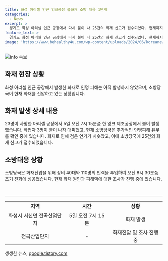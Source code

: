```yaml
---
title: 화성 아리셀 인근 잉크공장 불화재 소방 대응 1단계
categories:
  - News
excerpt: >
  경기도 화성 아리셀 인근 공장에서 다시 불이 나 25건의 화재 신고가 접수되었다. 현재까지 인명피해는 없으며, 초기 진화에 성공했다. 해당 공장은 유해화학물질을 보관하고 있는데, 최근 사망한 아리셀 공장으로부터 500여ｍ 떨어진 곳에 위치해 있다. 화재 원인과 피해액에 대한 조사가 예정되어 있다.
feature_text: >
  경기도 화성 아리셀 인근 공장에서 다시 불이 나 25건의 화재 신고가 접수되었다. 현재까지 인명피해는 없으며, 초기 진화에 성공했다. 해당 공장은 유해화학물질을 보관하고 있는데, 최근 사망한 아리셀 공장으로부터 500여ｍ 떨어진 곳에 위치해 있다. 화재 원인과 피해액에 대한 조사가 예정되어 있다.
image: 'https://www.behealthy4u.com/wp-content/uploads/2024/06/koreanews.jpg'
---
```


<p><img src="https://www.behealthy4u.com/wp-content/uploads/2024/06/koreanews.jpg" alt="info 속보" /></p>

<h2 data-ke-size="size26">화재 현장 상황</h2>

<p data-ke-size="size16">화성 아리셀 인근 공장에서 발생한 화재로 인명 피해는 아직 발생하지 않았으며, 소방당국이 현재 화재를 진압하고 있는 상황입니다.</p>

<h2 data-ke-size="size24">화재 발생 상세 내용</h2>

<p>23명이 사망한 아리셀 공장에서 5일 오전 7시 15분쯤 한 잉크 제조공장에서 불이 발생했습니다. 작업자 3명이 불이 나자 대피했고, 현재 소방당국은 추가적인 인명피해 유무를 확인 중에 있습니다. 화재로 인해 검은 연기가 치솟았고, 이에 소방당국에 25건의 화재 신고가 접수되었습니다.</p>

<h2 data-ke-size="size24">소방대응 상황</h2>

<p>소방당국은 화재진압을 위해 장비 40대와 110명의 인력을 투입하여 오전 8시 30분쯤 초기 진화에 성공했습니다. 현재 화재 원인과 피해액에 대한 조사가 진행 중에 있습니다.</p>

<p data-ke-size="size16">&nbsp;</p>

<hr>

<table>
<tbody>
<tr>
<td style="text-align: center; height: 17px;"><b>지역</b></td>
<td style="text-align: center; height: 17px;"><b>시간</b></td>
<td style="text-align: center; height: 17px;"><b>상황</b></td>
</tr>
<tr>
<td style="text-align: center; height: 17px;">화성시 서신면 전곡산업단지</td>
<td style="text-align: center; height: 17px;">5일 오전 7시 15분</td>
<td style="text-align: center; height: 17px;">화재 발생</td>
</tr>
<tr>
<td style="text-align: center; height: 17px;">전곡산업단지</td>
<td style="text-align: center; height: 17px;">-</td>
<td style="text-align: center; height: 17px;">화재진압 및 조사 진행 중</td>
</tr>
</tbody>
</table>
생생한 뉴스, <a href="https://qoogle.tistory.com" rel="dofollow">qoogle.tistory.com</a>


